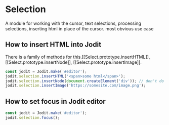 # Selection

A module for working with the cursor, text selections, processing selections, inserting html in place of the cursor.
most obvious use case

## How to insert HTML into Jodit

There is a family of methods for this.[[Select.prototype.insertHTML]], [[Select.prototype.insertNode]], [[Select.prototype.insertImage]].

```js
const jodit = Jodit.make('#editor');
jodit.selection.insertHTML('<span>some html</span>');
jodit.selection.insertNode(document.createElement('div')); // don't do that =) see [[core/create]]
jodit.selection.insertImage('https://somesite.com/image.png');
```

## How to set focus in Jodit editor

```js
const jodit = Jodit.make('#editor');
jodit.selection.focus();
```
